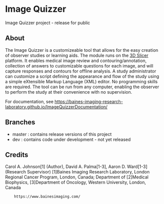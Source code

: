 # Image Quizzer
Image Quizzer project - release for public

## About

The Image Quizzer is a customizeable tool that allows for the easy creation of observer studies or learning aids. The module runs on the [3D Slicer](www.slicer.org) platform. It enables medical image review and contouring/annotation, collection of answers to customizable questions for each image, and will capture responses and contours for offline analysis. A study administrator can customize a script defining the appearance and flow of the study using a simple eXtensible Markup Language (XML) editor. No programming skills are required. The tool can be run from any computer, enabling the observer to perform the study at their convenience with no supervision.


For documentation, see https://baines-imaging-research-laboratory.github.io/ImageQuizzerDocumentation/ 

## Branches

- master : contains release versions of this project
- dev : contains code under development - not yet released

## Credits

Carol A. Johnson[1] (Author), David A. Palma[1-3], Aaron D. Ward[1-3] (Research Supervisor)
[1]Baines Imaging Research Laboratory, London Regional Cancer Program, London, Canada; Department of [2]Medical Biophysics, [3]Department of Oncology, Western University, London, Canada

        https://www.bainesimaging.com/
